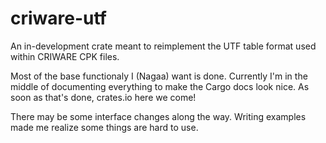# criware-utf

An in-development crate meant to reimplement the UTF table format used within
CRIWARE CPK files.

Most of the base functionaly I (Nagaa) want is done. Currently I'm in the middle
of documenting everything to make the Cargo docs look nice. As soon as that's
done, crates.io here we come!

There may be some interface changes along the way. Writing examples made me
realize some things are hard to use.
